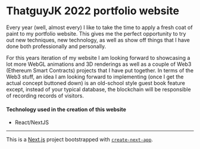 # ThatguyJK 2022 portfolio website

Every year (well, almost every) I like to take the time to apply a fresh coat of paint to my portfolio website. This gives me the perfect opportunity to try out new techniques, new technology, as well as show off things that I have done both professionally and personally. 

For this years iteration of my website I am looking forward to showcasing a lot more WebGL animations and 3D renderings as well as a couple of Web3 (Ethereum Smart Contracts) projects that I have put together. In terms of the Web3 stuff, an idea I am looking forward to implementing (once I get the actual concept buttoned down) is an old-school style guest book feature except, instead of your typical database, the blockchain will be responsible of recording records of visitors. 

#### Technology used in the creation of this website

- React/NextJS

-------------------------------------------------------------------------------------------------------------------------------------------------------------------------

This is a [Next.js](https://nextjs.org/) project bootstrapped with [`create-next-app`](https://github.com/vercel/next.js/tree/canary/packages/create-next-app).


